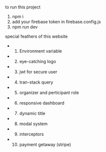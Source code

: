 to run this project
1. npm i
2. add your firebase token in firebase.config.js
3. npm run dev




special feathers of this website

* 1. Environment variable
* 2. eye-catching logo
* 3. jwt for secure user
* 4. tran-stack query
* 5. organizer and perticipant role
* 6. responsive dashboard
* 7. dynamic title
* 8. modal system 
* 9. interceptors
* 10. payment getaway (stripe)
